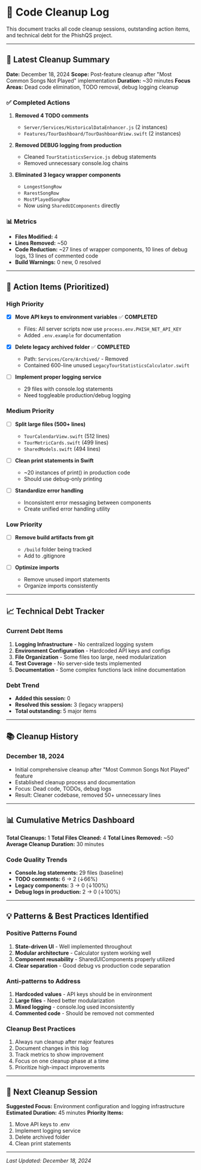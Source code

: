 # 🧹 Code Cleanup Log

This document tracks all code cleanup sessions, outstanding action items, and technical debt for the PhishQS project.

---

## 📌 Latest Cleanup Summary

**Date:** December 18, 2024
**Scope:** Post-feature cleanup after "Most Common Songs Not Played" implementation
**Duration:** ~30 minutes
**Focus Areas:** Dead code elimination, TODO removal, debug logging cleanup

### ✅ Completed Actions
1. **Removed 4 TODO comments**
   - `Server/Services/HistoricalDataEnhancer.js` (2 instances)
   - `Features/TourDashboard/TourDashboardView.swift` (2 instances)

2. **Removed DEBUG logging from production**
   - Cleaned `TourStatisticsService.js` debug statements
   - Removed unnecessary console.log chains

3. **Eliminated 3 legacy wrapper components**
   - `LongestSongRow`
   - `RarestSongRow`
   - `MostPlayedSongRow`
   - Now using `SharedUIComponents` directly

### 📊 Metrics
- **Files Modified:** 4
- **Lines Removed:** ~50
- **Code Reduction:** ~27 lines of wrapper components, 10 lines of debug logs, 13 lines of commented code
- **Build Warnings:** 0 new, 0 resolved

---

## 🎯 Action Items (Prioritized)

### High Priority
- [x] **Move API keys to environment variables** ✅ **COMPLETED**
  - Files: All server scripts now use `process.env.PHISH_NET_API_KEY`
  - Added `.env.example` for documentation

- [x] **Delete legacy archived folder** ✅ **COMPLETED**
  - Path: `Services/Core/Archived/` - Removed
  - Contained 600-line unused `LegacyTourStatisticsCalculator.swift`

- [ ] **Implement proper logging service**
  - 29 files with console.log statements
  - Need toggleable production/debug logging

### Medium Priority
- [ ] **Split large files (500+ lines)**
  - `TourCalendarView.swift` (512 lines)
  - `TourMetricCards.swift` (499 lines)
  - `SharedModels.swift` (494 lines)

- [ ] **Clean print statements in Swift**
  - ~20 instances of print() in production code
  - Should use debug-only printing

- [ ] **Standardize error handling**
  - Inconsistent error messaging between components
  - Create unified error handling utility

### Low Priority
- [ ] **Remove build artifacts from git**
  - `/build` folder being tracked
  - Add to .gitignore

- [ ] **Optimize imports**
  - Remove unused import statements
  - Organize imports consistently

---

## 📈 Technical Debt Tracker

### Current Debt Items
1. **Logging Infrastructure** - No centralized logging system
2. **Environment Configuration** - Hardcoded API keys and configs
3. **File Organization** - Some files too large, need modularization
4. **Test Coverage** - No server-side tests implemented
5. **Documentation** - Some complex functions lack inline documentation

### Debt Trend
- **Added this session:** 0
- **Resolved this session:** 3 (legacy wrappers)
- **Total outstanding:** 5 major items

---

## 📚 Cleanup History

### December 18, 2024
- Initial comprehensive cleanup after "Most Common Songs Not Played" feature
- Established cleanup process and documentation
- Focus: Dead code, TODOs, debug logs
- Result: Cleaner codebase, removed 50+ unnecessary lines

---

## 📊 Cumulative Metrics Dashboard

**Total Cleanups:** 1
**Total Files Cleaned:** 4
**Total Lines Removed:** ~50
**Average Cleanup Duration:** 30 minutes

### Code Quality Trends
- **Console.log statements:** 29 files (baseline)
- **TODO comments:** 6 → 2 (↓66%)
- **Legacy components:** 3 → 0 (↓100%)
- **Debug logs in production:** 2 → 0 (↓100%)

---

## 💡 Patterns & Best Practices Identified

### Positive Patterns Found
1. **State-driven UI** - Well implemented throughout
2. **Modular architecture** - Calculator system working well
3. **Component reusability** - SharedUIComponents properly utilized
4. **Clear separation** - Good debug vs production code separation

### Anti-patterns to Address
1. **Hardcoded values** - API keys should be in environment
2. **Large files** - Need better modularization
3. **Mixed logging** - console.log used inconsistently
4. **Commented code** - Should be removed not commented

### Cleanup Best Practices
1. Always run cleanup after major features
2. Document changes in this log
3. Track metrics to show improvement
4. Focus on one cleanup phase at a time
5. Prioritize high-impact improvements

---

## 🔄 Next Cleanup Session

**Suggested Focus:** Environment configuration and logging infrastructure
**Estimated Duration:** 45 minutes
**Priority Items:**
1. Move API keys to .env
2. Implement logging service
3. Delete archived folder
4. Clean print statements

---

*Last Updated: December 18, 2024*